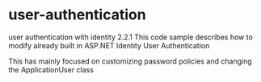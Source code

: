 # user-authentication
user authentication with identity 2.2.1
This code sample describes how to modify already built in ASP.NET Identity User Authentication

This has mainly focused on customizing password policies and changing the ApplicationUser class 
